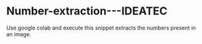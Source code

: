 # Number-extraction---IDEATEC

Use google colab and execute
this snippet extracts the numbers present in an image. 
